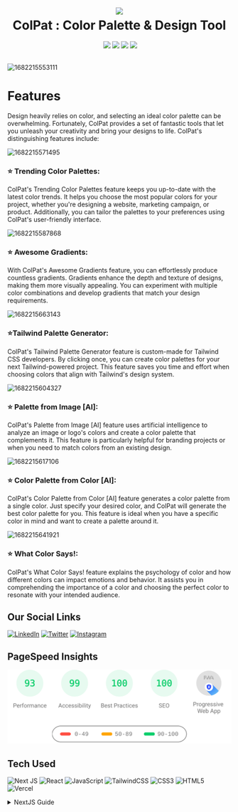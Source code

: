 <div align="center">
 <h1> <img src="https://colpat.itsvg.in/logo.png" width="80px"><br/>ColPat : Color Palette & Design Tool</h1>
 <a href="https://www.buymeacoffee.com/VishwaGauravIn" target="_blank"><img alt="" src="https://img.shields.io/badge/Buy%20Me%20a%20Coffee-ffdd00?style=flat&logo=buy-me-a-coffee&logoColor=black" style="vertical-align:center" /></a>
 <img src="https://img.shields.io/npm/v/npm?style=normal"/>
 <img src="https://img.shields.io/website?style=normal&url=https%3A%2F%2Fcolpat.itsvg.in/"/> 
 <img src="https://img.shields.io/badge/License-GPL%20v3-brightgreen?style=normal"/>
 <img src="https://img.shields.io/github/languages/code-size/VishwaGauravIn/colpat?logo=github&style=normal"/>
</div>
<br/>

![1682215553111](https://user-images.githubusercontent.com/81325730/234714129-d4087095-013b-48c7-a932-7db030113038.png)


# Features
Design heavily relies on color, and selecting an ideal color palette can be overwhelming. Fortunately, ColPat provides a set of fantastic tools that let you unleash your creativity and bring your designs to life. ColPat's distinguishing features include:

![1682215571495](https://user-images.githubusercontent.com/81325730/234713744-5e6c9528-e28c-4e2f-8ab9-61fb74489777.png)
### ⭐ Trending Color Palettes:
ColPat's Trending Color Palettes feature keeps you up-to-date with the latest color trends. It helps you choose the most popular colors for your project, whether you're designing a website, marketing campaign, or product. Additionally, you can tailor the palettes to your preferences using ColPat's user-friendly interface.

![1682215587868](https://user-images.githubusercontent.com/81325730/234713797-d331fddf-25f2-4e64-ba33-188cfebd553d.png)
### ⭐ Awesome Gradients:
With ColPat's Awesome Gradients feature, you can effortlessly produce countless gradients. Gradients enhance the depth and texture of designs, making them more visually appealing. You can experiment with multiple color combinations and develop gradients that match your design requirements.

![1682215663143](https://user-images.githubusercontent.com/81325730/234713829-6d08a7cd-6ec2-4e06-b922-92d83f452adf.png)
### ⭐Tailwind Palette Generator:
ColPat's Tailwind Palette Generator feature is custom-made for Tailwind CSS developers. By clicking once, you can create color palettes for your next Tailwind-powered project. This feature saves you time and effort when choosing colors that align with Tailwind's design system.

![1682215604327](https://user-images.githubusercontent.com/81325730/234713869-2bc46eb3-f8af-4c77-a662-9e17bd4120ab.png)
### ⭐ Palette from Image [AI]:
ColPat's Palette from Image [AI] feature uses artificial intelligence to analyze an image or logo's colors and create a color palette that complements it. This feature is particularly helpful for branding projects or when you need to match colors from an existing design.

![1682215617106](https://user-images.githubusercontent.com/81325730/234713924-2cef2971-2b65-4bda-991c-4fc4ccf36b38.png)
### ⭐ Color Palette from Color [AI]:
ColPat's Color Palette from Color [AI] feature generates a color palette from a single color. Just specify your desired color, and ColPat will generate the best color palette for you. This feature is ideal when you have a specific color in mind and want to create a palette around it.

![1682215641921](https://user-images.githubusercontent.com/81325730/234713976-da7736aa-54d8-4780-b506-10bfa2462e08.png)
### ⭐ What Color Says!:
ColPat's What Color Says! feature explains the psychology of color and how different colors can impact emotions and behavior. It assists you in comprehending the importance of a color and choosing the perfect color to resonate with your intended audience.

## Our Social Links
[![LinkedIn](https://img.shields.io/badge/linkedin-%230077B5.svg?style=normal&logo=linkedin&logoColor=white)](https://linkedin.com/in/VishwaGauravIn)
[![Twitter](https://img.shields.io/badge/Twitter-%231DA1F2.svg?style=normal&logo=Twitter&logoColor=white)](https://twitter.com/VishwaGauravIn)
[![Instagram](https://img.shields.io/badge/Instagram-%23E4405F.svg?style=normal&logo=Instagram&logoColor=white)](https://instagram.com/VishwaGauravIn)

## PageSpeed Insights
![](https://raw.githubusercontent.com/VishwaGauravIn/Images/f13849bc9989d66c67085313dd606ea978eff0f8/psi-gprm.svg)

## Tech Used
![Next JS](https://img.shields.io/badge/Next-black?style=for-the-badge&logo=next.js&logoColor=white)
![React](https://img.shields.io/badge/react-%2320232a.svg?style=for-the-badge&logo=react&logoColor=%2361DAFB)
![JavaScript](https://img.shields.io/badge/javascript-%23323330.svg?style=for-the-badge&logo=javascript&logoColor=%23F7DF1E)
![TailwindCSS](https://img.shields.io/badge/tailwindcss-%2338B2AC.svg?style=for-the-badge&logo=tailwind-css&logoColor=white)
![CSS3](https://img.shields.io/badge/css3-%231572B6.svg?style=for-the-badge&logo=css3&logoColor=white)
![HTML5](https://img.shields.io/badge/html5-%23E34F26.svg?style=for-the-badge&logo=html5&logoColor=white)
![Vercel](https://img.shields.io/badge/vercel-%23000000.svg?style=for-the-badge&logo=vercel&logoColor=white)


<details>
<summary>
  NextJS Guide
</summary>

## Getting Started

First, run the development server:

```bash
npm run dev
# or
yarn dev
```

Open [http://localhost:3000](http://localhost:3000) with your browser to see the result.

You can start editing the page by modifying `pages/index.js`. The page auto-updates as you edit the file.

[API routes](https://nextjs.org/docs/api-routes/introduction) can be accessed on [http://localhost:3000/api/hello](http://localhost:3000/api/hello). This endpoint can be edited in `pages/api/hello.js`.

The `pages/api` directory is mapped to `/api/*`. Files in this directory are treated as [API routes](https://nextjs.org/docs/api-routes/introduction) instead of React pages.

## Learn More

To learn more about Next.js, take a look at the following resources:

- [Next.js Documentation](https://nextjs.org/docs) - learn about Next.js features and API.
- [Learn Next.js](https://nextjs.org/learn) - an interactive Next.js tutorial.

You can check out [the Next.js GitHub repository](https://github.com/vercel/next.js/) - your feedback and contributions are welcome!

## Deploy on Vercel

The easiest way to deploy your Next.js app is to use the [Vercel Platform](https://vercel.com/new?utm_medium=default-template&filter=next.js&utm_source=create-next-app&utm_campaign=create-next-app-readme) from the creators of Next.js.

Check out our [Next.js deployment documentation](https://nextjs.org/docs/deployment) for more details.
  
</details>
